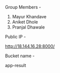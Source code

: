 
Group Members -

1) Mayur Khandave
2) Aniket Dhole
3) Pranjal Dhawale

Public IP -

http://18.144.16.28:8000/

Bucket name -

app-result
